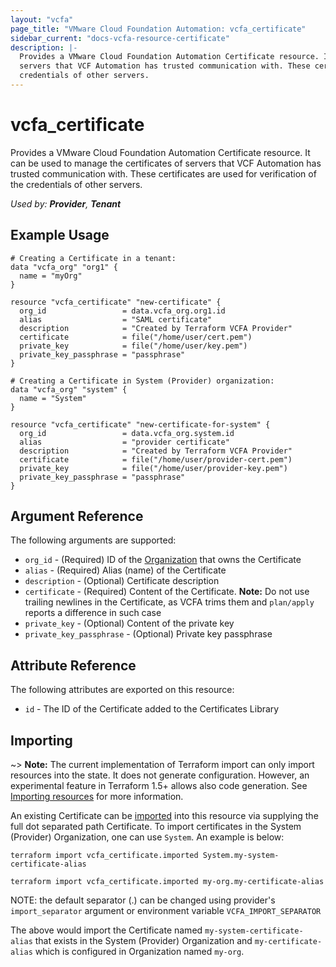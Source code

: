 ```yaml
---
layout: "vcfa"
page_title: "VMware Cloud Foundation Automation: vcfa_certificate"
sidebar_current: "docs-vcfa-resource-certificate"
description: |-
  Provides a VMware Cloud Foundation Automation Certificate resource. It can be used to manage the certificates of
  servers that VCF Automation has trusted communication with. These certificates are used for verification of the
  credentials of other servers.
---
```


# vcfa\_certificate

Provides a VMware Cloud Foundation Automation Certificate resource. It can be used to manage the certificates of
servers that VCF Automation has trusted communication with. These certificates are used for verification of the
credentials of other servers.

_Used by: **Provider**, **Tenant**_

## Example Usage

```hcl
# Creating a Certificate in a tenant:
data "vcfa_org" "org1" {
  name = "myOrg"
}

resource "vcfa_certificate" "new-certificate" {
  org_id                 = data.vcfa_org.org1.id
  alias                  = "SAML certificate"
  description            = "Created by Terraform VCFA Provider"
  certificate            = file("/home/user/cert.pem")
  private_key            = file("/home/user/key.pem")
  private_key_passphrase = "passphrase"
}

# Creating a Certificate in System (Provider) organization:
data "vcfa_org" "system" {
  name = "System"
}

resource "vcfa_certificate" "new-certificate-for-system" {
  org_id                 = data.vcfa_org.system.id
  alias                  = "provider certificate"
  description            = "Created by Terraform VCFA Provider"
  certificate            = file("/home/user/provider-cert.pem")
  private_key            = file("/home/user/provider-key.pem")
  private_key_passphrase = "passphrase"
}
```

## Argument Reference

The following arguments are supported:

* `org_id` - (Required) ID of the [Organization](/providers/vmware/vcfa/latest/docs/resources/org) that owns the Certificate
* `alias` - (Required) Alias (name) of the Certificate
* `description` - (Optional) Certificate description
* `certificate` - (Required) Content of the Certificate. **Note:** Do not use trailing
  newlines in the Certificate, as VCFA trims them and `plan/apply` reports a difference in such case
* `private_key` - (Optional) Content of the private key
* `private_key_passphrase` - (Optional) Private key passphrase 

## Attribute Reference

The following attributes are exported on this resource:

* `id` - The ID of the Certificate added to the Certificates Library

## Importing

~> **Note:** The current implementation of Terraform import can only import resources into the
state. It does not generate configuration. However, an experimental feature in Terraform 1.5+ allows
also code generation. See [Importing resources][importing-resources] for more information.

An existing Certificate can be [imported][docs-import] into this resource
via supplying the full dot separated path Certificate. To import certificates in the System (Provider) Organization,
one can use `System`. An example is below:

```
terraform import vcfa_certificate.imported System.my-system-certificate-alias
```

```
terraform import vcfa_certificate.imported my-org.my-certificate-alias
```

NOTE: the default separator (.) can be changed using provider's `import_separator` argument or environment variable `VCFA_IMPORT_SEPARATOR`

The above would import the Certificate named `my-system-certificate-alias` that exists in the System (Provider) Organization and
`my-certificate-alias` which is configured in Organization named `my-org`.

[docs-import]: https://www.terraform.io/docs/import
[importing-resources]: /providers/vmware/vcfa/latest/docs/guides/importing_resources